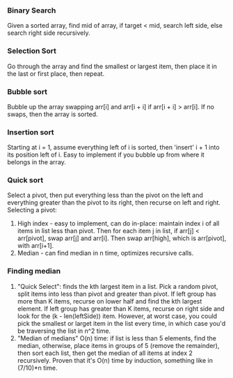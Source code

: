 ### Binary Search
Given a sorted array, find mid of array, if target < mid, search left side, else search right side recursively.

### Selection Sort
Go through the array and find the smallest or largest item, then place it in the last or first place, then repeat.

### Bubble sort
Bubble up the array swapping arr[i] and arr[i + i] if arr[i + i] > arr[i]. If no swaps, then the array is sorted.

### Insertion sort
Starting at i = 1, assume everything left of i is sorted, then 'insert' i + 1 into its position left of i. Easy to implement if you bubble up from where it belongs in the array.

### Quick sort
Select a pivot, then put everything less than the pivot on the left and everything greater than the pivot to its right, then recurse on left and right.
Selecting a pivot:
1. High index - easy to implement, can do in-place: maintain index i of all items in list less than pivot. Then for each item j in list, if arr[j] < arr[pivot], swap arr[j] and arr[i]. Then swap arr[high], which is arr[pivot], with arr[i+1].
2. Median - can find median in n time, optimizes recursive calls.

### Finding median
1. "Quick Select": finds the kth largest item in a list. Pick a random pivot, split items into less than pivot and greater than pivot. If left group has more than K items, recurse on lower half and find the kth largest element. If left group has greater than K items, recurse on right side and look for the (k - len(leftSide)) item. However, at worst case, you could pick the smallest or larget item in the list every time, in which case you'd be traversing the list in n^2 time.
2. "Median of medians" O(n) time: if list is less than 5 elements, find the median, otherwise, place items in groups of 5 (remove the remainder), then sort each list, then get the median of all items at index 2 recursively. Proven that it's O(n) time by induction, something like in (7/10)*n time.

